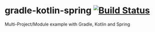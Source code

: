 # gradle-kotlin-spring [![Build Status](https://travis-ci.com/mrclrchtr/gradle-kotlin-spring.svg?branch=master)](https://travis-ci.com/mrclrchtr/gradle-kotlin-spring)
Multi-Project/Module example with Gradle, Kotlin and Spring
